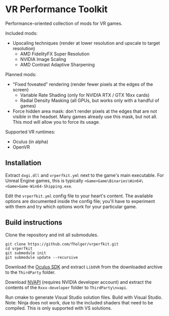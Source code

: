 VR Performance Toolkit
======================

Performance-oriented collection of mods for VR games.

Included mods:

* Upscaling techniques (render at lower resolution and upscale to target resolution)
  * AMD FidelityFX Super Resolution
  * NVIDIA Image Scaling
  * AMD Contrast Adaptive Sharpening

Planned mods:

* "Fixed foveated" rendering (render fewer pixels at the edges of the screen)
  * Variable Rate Shading (only for NVIDIA RTX / GTX 16xx cards)
  * Radial Density Masking (all GPUs, but works only with a handful of games)
* Force hidden area mask: don't render pixels at the edges that are not visible in the headset.
  Many games already use this mask, but not all. This mod will allow you to force its usage.

Supported VR runtimes:

* Oculus (in alpha)
* OpenVR

## Installation

Extract `dxgi.dll` and `vrperfkit.yml` next to the game's main executable.
For Unreal Engine games, this is typically `<Game>Game\Binaries\Win64\<Game>Game-Win64-Shipping.exe`.

Edit the `vrperfkit.yml` config file to your heart's content. The available options are
documented inside the config file; you'll have to experiment with them and try which options
work for your particular game.

## Build instructions

Clone the repository and init all submodules.

```
git clone https://github.com/fholger/vrperfkit.git
cd vrperfkit
git submodule init
git submodule update --recursive
```

Download the [Oculus SDK](https://developer.oculus.com/downloads/package/oculus-sdk-for-windows)
and extract `LibOVR` from the downloaded archive to the `ThirdParty` folder.

Download [NVAPI](https://developer.nvidia.com/nvapi) (requires NVIDIA developer account) and extract
the contents of the `Rxxx-developer` folder to `ThirdParty\nvapi`.

Run cmake to generate Visual Studio solution files. Build with Visual Studio. Note: Ninja does not work,
due to the included shaders that need to be compiled. This is only supported with VS solutions.
